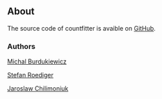 ## About  

The source code of countfitter is avaible on [GitHub](https://github.com/michbur/countfitter).

### Authors

[Michal Burdukiewicz](https://github.com/michbur)  

[Stefan Roediger](http://www.hs-lausitz.de/groups/multiplex-assays/bildbasierte-assays-imagebased-assays/members.html)  

[Jaroslaw Chilimoniuk](http://www.hs-lausitz.de/groups/multiplex-assays/bildbasierte-assays-imagebased-assays/members.html)  

